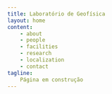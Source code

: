 ```yaml
---
title: Laboratório de Geofísica
layout: home
content:
    - about
    - people
    - facilities
    - research
    - localization
    - contact
tagline:
    Página em construção
---
```

